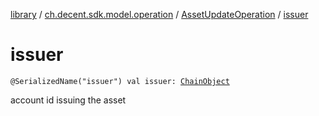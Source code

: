 [library](../../index.md) / [ch.decent.sdk.model.operation](../index.md) / [AssetUpdateOperation](index.md) / [issuer](./issuer.md)

# issuer

`@SerializedName("issuer") val issuer: `[`ChainObject`](../../ch.decent.sdk.model/-chain-object/index.md)

account id issuing the asset


